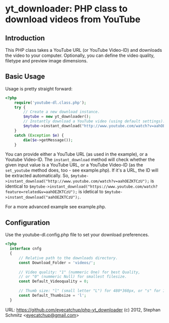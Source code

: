 # yt_downloader: PHP class to download videos from YouTube

## Introduction

This PHP class takes a YouTube URL (or YouTube Video-ID) and downloads the video to your computer.
Optionally, you can define the video quality, filetype and preview image dimensions.

## Basic Usage

Usage is pretty straight forward:

```php
<?php
    require('youtube-dl.class.php');
    try {
        // Create a new download instance.
        $mytube = new yt_downloader();
        // Instantly download a YouTube video (using default settings).
        $mytube->instant_download("http://www.youtube.com/watch?v=aahOEZKTCzU");
    } 
    catch (Exception $e) {
        die($e->getMessage());
    }
```

You can provide either a YouTube URL (as used in the example), or a Youtube Video-ID. The `instant_download` method will check whether the given  input value is a YouTube URL, or a YouTube Video-ID (as the `set_youtube` method does, too - see example.php). If it's a URL, the ID will be extracted automatically.
So, `$mytube->instant_download("http://www.youtube.com/watch?v=aahOEZKTCzU");` is identical to `$mytube->instant_download("https://www.youtube.com/watch?feature=related&v=aahOEZKTCzU");` is idetical to `$mytube->instant_download("aahOEZKTCzU");`.

For a more advanced example see example.php.

## Configuration

Use the youtube-dl.config.php file to set your download preferences.

```php
<?php
  interface cnfg
  {
      // Relative path to the downloads directory.
      const Download_Folder = 'videos/';
	
      // Video quality: "1" (nummeric One) for best Quality,
      // or "0" (nummeric Null) for smallest filesize.
      const Default_Videoquality = 0;
	
      // Thumb size: "l" (small letter "L") for 480*360px, or "s" for 120*90px.
      const Default_Thumbsize = 'l';
  }
```

URL: https://github.com/eyecatchup/php-yt_downloader
(c) 2012, Stephan Schmitz <<eyecatchup@gmail.com>>

